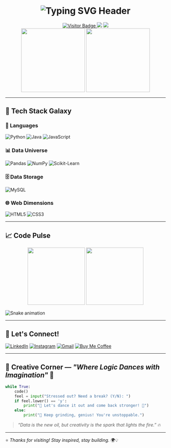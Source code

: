 
<h1 align="center">
  <img src="https://readme-typing-svg.demolab.com?font=Fira+Code&size=36&duration=4000&pause=1000&color=8A2BE2&center=true&vCenter=true&multiline=true&width=1000&lines=Hi+there%2C+I'm+Aadit+Sharma+Shiwakoti+%F0%9F%91%8B;Data+Scientist+%F0%9F%A7%A0+%7C+AI%2FML+Enthusiast+%E2%9C%A8+%7C+Business+Architect+%F0%9F%92%BC;Crafting+Intelligent+Solutions+With+Data+%F0%9F%93%8A+%26+Design+Thinking+%F0%9F%A7%A9" alt="Typing SVG Header" />
</h1>

<div align="center">
  <a href="https://github.com/aadit1011">
    <img src="https://visitor-badge.laobi.icu/badge?page_id=aadit1011.aadit1011" alt="Visitor Badge" />
  </a>
  <img src="https://img.shields.io/badge/Open%20Source-Lover-ff69b4?style=flat-square" />
  <img src="https://img.shields.io/badge/Status-Innovating-8A2BE2?style=flat-square&logo=starship" />
</div>

<div align="center">
  <img src="https://media.giphy.com/media/3oKIPEqDGUULpEU0aQ/giphy.gif" width="200"/>
  <img src="https://media.giphy.com/media/coxQHKASG60HrHtvkt/giphy.gif" width="200"/>
</div>

---

## 🚀 Tech Stack Galaxy

### 🌌 Languages
![Python](https://img.shields.io/badge/Python-3776AB?style=for-the-badge&logo=python&logoColor=white)
![Java](https://img.shields.io/badge/Java-007396?style=for-the-badge&logo=java&logoColor=white)
![JavaScript](https://img.shields.io/badge/JavaScript-F7DF1E?style=for-the-badge&logo=javascript&logoColor=black)

### 📊 Data Universe
![Pandas](https://img.shields.io/badge/Pandas-150458?style=for-the-badge&logo=pandas&logoColor=white)
![NumPy](https://img.shields.io/badge/NumPy-013243?style=for-the-badge&logo=numpy&logoColor=white)
![Scikit-Learn](https://img.shields.io/badge/Scikit--Learn-F7931E?style=for-the-badge&logo=scikit-learn&logoColor=white)

### 🗄️ Data Storage
![MySQL](https://img.shields.io/badge/MySQL-4479A1?style=for-the-badge&logo=mysql&logoColor=white)

### 🌐 Web Dimensions
![HTML5](https://img.shields.io/badge/HTML5-E34F26?style=for-the-badge&logo=html5&logoColor=white)
![CSS3](https://img.shields.io/badge/CSS3-1572B6?style=for-the-badge&logo=css3&logoColor=white)

---

## 📈 Code Pulse

<div align="center">
  <img height="180em" src="https://github-readme-stats.vercel.app/api?username=aadit1011&show_icons=true&theme=radical&count_private=true&include_all_commits=true" />
  <img height="180em" src="https://github-readme-stats.vercel.app/api/top-langs/?username=aadit1011&layout=compact&theme=radical" />
</div>

![Snake animation](https://github.com/aadit1011/aadit1011/blob/output/github-contribution-grid-snake.svg)

---

## 🌟 Let's Connect!

[![LinkedIn](https://img.shields.io/badge/LinkedIn-0A66C2?style=for-the-badge&logo=linkedin&logoColor=white)](https://www.linkedin.com/in/aadit-sharma-a74463279)
[![Instagram](https://img.shields.io/badge/Instagram-E4405F?style=for-the-badge&logo=instagram&logoColor=white)](https://instagram.com/aaditsharma_shiwakoti)
[![Gmail](https://img.shields.io/badge/Gmail-EA4335?style=for-the-badge&logo=gmail&logoColor=white)](mailto:vardanshiwakoti123@gmail.com)
[![Buy Me Coffee](https://img.shields.io/badge/Buy_Me_Coffee-FFDD00?style=for-the-badge&logo=buymeacoffee&logoColor=black)](https://www.buymeacoffee.com/aaditsharma)

---

## 🎨 Creative Corner — _"Where Logic Dances with Imagination"_ 💫

```python
while True:
    code()
    feel = input("Stressed out? Need a break? (Y/N): ")
    if feel.lower() == 'y':
        print("🕺 Let's dance it out and come back stronger! 💃")
    else:
        print("🚀 Keep grinding, genius! You're unstoppable.")
```

> _“Data is the new oil, but creativity is the spark that lights the fire.”_ 🔥

---

⭐ *Thanks for visiting! Stay inspired, stay building.* 🌍💡
